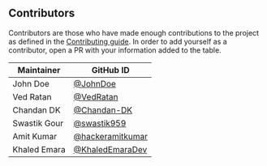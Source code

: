 ## Contributors

Contributors are those who have made enough contributions to the project as defined in the [Contributing guide](https://kyverno.io/community/#contributing). In order to add yourself as a contributor, open a PR with your information added to the table.

| Maintainer               | GitHub ID                                              |
|--------------------------|--------------------------------------------------------|
| John Doe                 | [@JohnDoe](https://github.com/JohnDoe)                 |
| Ved Ratan                | [@VedRatan](https://github.com/VedRatan)               |
| Chandan DK               | [@Chandan-DK](https://github.com/Chandan-DK)           |
| Swastik Gour             | [@swastik959](https://github.com/swastik959)           |
| Amit Kumar               | [@hackeramitkumar](https://github.com/hackeramitkumar) |
| Khaled Emara             | [@KhaledEmaraDev](https://github.com/KhaledEmaraDev)   |
